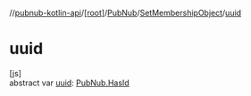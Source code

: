 //[pubnub-kotlin-api](../../../../index.md)/[[root]](../../index.md)/[PubNub](../index.md)/[SetMembershipObject](index.md)/[uuid](uuid.md)

# uuid

[js]\
abstract var [uuid](uuid.md): [PubNub.HasId](../-has-id/index.md)
